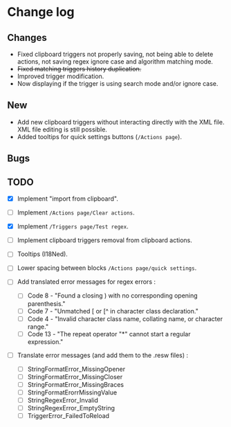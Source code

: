 # Change log
## Changes
- Fixed clipboard triggers not properly saving, not being able to delete actions, not saving regex ignore case and algorithm matching mode.
- ~~Fixed matching triggers history duplication.~~
- Improved trigger modification.
- Now displaying if the trigger is using search mode and/or ignore case.

## New
- Add new clipboard triggers without interacting directly with the XML file. XML file editing is still possible.
- Added tooltips for quick settings buttons (`/Actions page`).

## Bugs

## TODO
- [X] Implement "import from clipboard".

- [ ] Implement `/Actions page/Clear actions`.
- [X] Implement `/Triggers page/Test regex`.
- [ ] Implement clipboard triggers removal from clipboard actions.
- [ ] Tooltips (I18Ned).
- [ ] Lower spacing between blocks `/Actions page/quick settings`.
- [ ] Add translated error messages for regex errors :
    - [ ] Code 8 - "Found a closing ) with no corresponding opening parenthesis."
    - [ ] Code 7 - "Unmatched [ or [^ in character class declaration."
    - [ ] Code 4 - "Invalid character class name, collating name, or character range."
    - [ ] Code 13 - "The repeat operator "*" cannot start a regular expression."
- [ ] Translate error messages (and add them to the .resw files) :
    - [ ] StringFormatError_MissingOpener
    - [ ] StringFormatError_MissingCloser
    - [ ] StringFormatError_MissingBraces
    - [ ] StringFormatErorrMissingValue
    - [ ] StringRegexError_Invalid
    - [ ] StringRegexError_EmptyString
    - [ ] TriggerError_FailedToReload